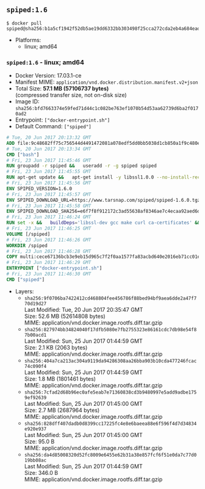 ## `spiped:1.6`

```console
$ docker pull spiped@sha256:b1a5cf1942f52db5ae19dd6332bb303498f25cca272cda2eb4a684ead1f349f6
```

-	Platforms:
	-	linux; amd64

### `spiped:1.6` - linux; amd64

-	Docker Version: 17.03.1-ce
-	Manifest MIME: `application/vnd.docker.distribution.manifest.v2+json`
-	Total Size: **57.1 MB (57106737 bytes)**  
	(compressed transfer size, not on-disk size)
-	Image ID: `sha256:bfd7663374e59fed71d44c1c082be763ef1070b54d53aa62739d6ba2f0170ad2`
-	Entrypoint: `["docker-entrypoint.sh"]`
-	Default Command: `["spiped"]`

```dockerfile
# Tue, 20 Jun 2017 20:13:32 GMT
ADD file:9c48682ff75c756544d4491472081a078edf5dd0bb5038d1cb850a1f9c480e3e in / 
# Tue, 20 Jun 2017 20:13:34 GMT
CMD ["bash"]
# Fri, 23 Jun 2017 11:45:46 GMT
RUN groupadd -r spiped &&	useradd -r -g spiped spiped
# Fri, 23 Jun 2017 11:45:55 GMT
RUN apt-get update &&	apt-get install -y libssl1.0.0 --no-install-recommends &&	rm -rf /var/lib/apt/lists/*
# Fri, 23 Jun 2017 11:45:56 GMT
ENV SPIPED_VERSION=1.6.0
# Fri, 23 Jun 2017 11:45:57 GMT
ENV SPIPED_DOWNLOAD_URL=https://www.tarsnap.com/spiped/spiped-1.6.0.tgz
# Fri, 23 Jun 2017 11:45:58 GMT
ENV SPIPED_DOWNLOAD_SHA256=e6f7f8f912172c3ad55638af8346ae7c4ecaa92aed6d3fb60f2bda4359cba1e4
# Fri, 23 Jun 2017 11:46:24 GMT
RUN set -x &&	buildDeps='libssl-dev gcc make curl ca-certificates' &&	apt-get update && apt-get install -y $buildDeps --no-install-recommends &&	rm -rf /var/lib/apt/lists/* &&	curl -fsSL "$SPIPED_DOWNLOAD_URL" -o spiped.tar.gz &&	echo "$SPIPED_DOWNLOAD_SHA256 spiped.tar.gz" |sha256sum -c - &&	mkdir -p /usr/local/src/spiped &&	tar xzf "spiped.tar.gz" -C /usr/local/src/spiped --strip-components=1 &&	rm "spiped.tar.gz" &&	make -C /usr/local/src/spiped &&	make -C /usr/local/src/spiped install &&	rm -rf /usr/local/src/spiped &&	apt-get purge -y --auto-remove $buildDeps
# Fri, 23 Jun 2017 11:46:25 GMT
VOLUME [/spiped]
# Fri, 23 Jun 2017 11:46:26 GMT
WORKDIR /spiped
# Fri, 23 Jun 2017 11:46:28 GMT
COPY multi:cece67136bcb3e9eb15d965c7f2f0aa1577fa83acbd640e2016eb71cc01e0cfa in /usr/local/bin/ 
# Fri, 23 Jun 2017 11:46:29 GMT
ENTRYPOINT ["docker-entrypoint.sh"]
# Fri, 23 Jun 2017 11:46:30 GMT
CMD ["spiped"]
```

-	Layers:
	-	`sha256:9f0706ba7422412cd468804fee456786f88bed94bf9aea6dde2a47f770d19d27`  
		Last Modified: Tue, 20 Jun 2017 20:35:47 GMT  
		Size: 52.6 MB (52614808 bytes)  
		MIME: application/vnd.docker.image.rootfs.diff.tar.gzip
	-	`sha256:827974bb34824040f17dfb5080e7fb2755323e86161cdc7db98e54f87b00acd1`  
		Last Modified: Sun, 25 Jun 2017 01:44:59 GMT  
		Size: 2.1 KB (2063 bytes)  
		MIME: application/vnd.docker.image.rootfs.diff.tar.gzip
	-	`sha256:404a7ca213ac304a9119da94286308aa26bba903b10cda477246fcac74c090f4`  
		Last Modified: Sun, 25 Jun 2017 01:44:59 GMT  
		Size: 1.8 MB (1801461 bytes)  
		MIME: application/vnd.docker.image.rootfs.diff.tar.gzip
	-	`sha256:7cfad2d68b96ec0afe5eab7e71360838cd3b9480997e5add9adbe1759ef92639`  
		Last Modified: Sun, 25 Jun 2017 01:45:00 GMT  
		Size: 2.7 MB (2687964 bytes)  
		MIME: application/vnd.docker.image.rootfs.diff.tar.gzip
	-	`sha256:828dff407dadb0d8399cc17225fc4e8e6baeea88e6f596f4d7d34834e920e937`  
		Last Modified: Sun, 25 Jun 2017 01:45:00 GMT  
		Size: 95.0 B  
		MIME: application/vnd.docker.image.rootfs.diff.tar.gzip
	-	`sha256:da4d85008320d52fc8009e6455e62b31a38e857fcf6f51e0da7c77d019bb08ac`  
		Last Modified: Sun, 25 Jun 2017 01:44:59 GMT  
		Size: 346.0 B  
		MIME: application/vnd.docker.image.rootfs.diff.tar.gzip
